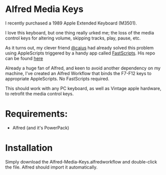 # Alfred Media Keys
I recently purchased a 1989 Apple Extended Keyboard (M3501).

I love this keyboard, but one thing really urked me; the loss of the media control keys for altering volume, skipping tracks, play, pause, etc.

As it turns out, my clever friend [@caius](http://www.twitter.com/caius) had already solved this problem using AppleScripts triggered by a handy app called [FastScripts](http://www.red-sweater.com/fastscripts/). His repo can be found [here](https://github.com/caius/special_keys)

Already a huge fan of Alfred, and keen to avoid another dependency on my machine, I've created an Alfred Workflow that binds the F7-F12 keys to appropriate AppleScripts. No FastScripts required.

This should work with any PC keyboard, as well as Vintage apple hardware, to retrofit the media control keys.

# Requirements:
* Alfred (and it's PowerPack)

# Installation
Simply download the Alfred-Media-Keys.alfredworkflow and double-click the file. Alfred should import it automatically.
